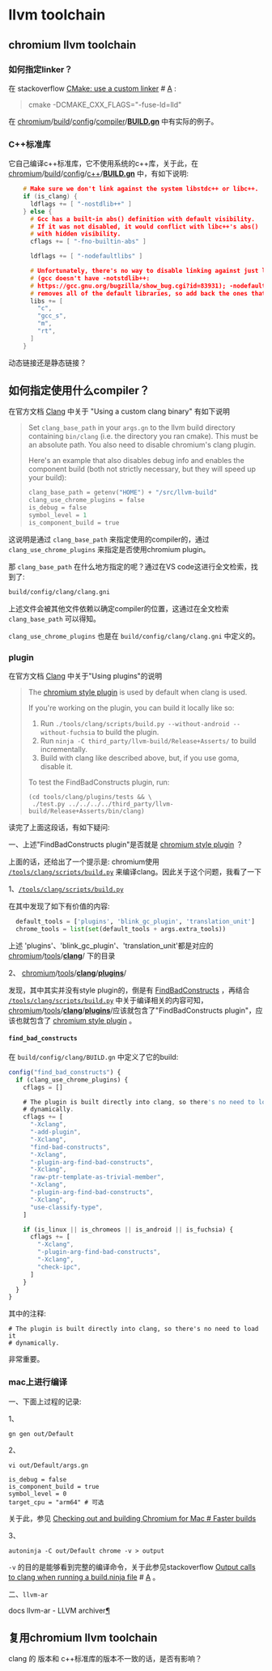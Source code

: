 # llvm toolchain



## chromium llvm toolchain

### 如何指定linker？

在 stackoverflow [CMake: use a custom linker](https://stackoverflow.com/questions/1867745/cmake-use-a-custom-linker) # [A](https://stackoverflow.com/a/64174822) :

> cmake -DCMAKE_CXX_FLAGS="-fuse-ld=lld"

在 [chromium](https://github.com/chromium/chromium)/[build](https://github.com/chromium/chromium/tree/main/build)/[config](https://github.com/chromium/chromium/tree/main/build/config)/[compiler](https://github.com/chromium/chromium/tree/main/build/config/compiler)/[**BUILD.gn**](https://github.com/chromium/chromium/blob/main/build/config/compiler/BUILD.gn) 中有实际的例子。



### C++标准库

它自己编译c++标准库，它不使用系统的c++库，关于此，在 [chromium](https://github.com/chromium/chromium)/[build](https://github.com/chromium/chromium/tree/main/build)/[config](https://github.com/chromium/chromium/tree/main/build/config)/[c++](https://github.com/chromium/chromium/tree/main/build/config/c%2B%2B)/[**BUILD.gn**](https://github.com/chromium/chromium/blob/main/build/config/c%2B%2B/BUILD.gn) 中，有如下说明: 

```c++
    # Make sure we don't link against the system libstdc++ or libc++.
    if (is_clang) {
      ldflags += [ "-nostdlib++" ]
    } else {
      # Gcc has a built-in abs() definition with default visibility.
      # If it was not disabled, it would conflict with libc++'s abs()
      # with hidden visibility.
      cflags += [ "-fno-builtin-abs" ]

      ldflags += [ "-nodefaultlibs" ]

      # Unfortunately, there's no way to disable linking against just libc++
      # (gcc doesn't have -notstdlib++:
      # https://gcc.gnu.org/bugzilla/show_bug.cgi?id=83931); -nodefaultlibs
      # removes all of the default libraries, so add back the ones that we need.
      libs += [
        "c",
        "gcc_s",
        "m",
        "rt",
      ]
    }
```

动态链接还是静态链接？



## 如何指定使用什么compiler？

在官方文档 [Clang](https://chromium.googlesource.com/chromium/src/+/HEAD/docs/clang.md) 中关于 "Using a custom clang binary" 有如下说明

> Set `clang_base_path` in your `args.gn` to the llvm build directory containing `bin/clang` (i.e. the directory you ran cmake). This must be an absolute path. You also need to disable chromium's clang plugin.
>
> Here's an example that also disables debug info and enables the component build (both not strictly necessary, but they will speed up your build):
>
> ```python
> clang_base_path = getenv("HOME") + "/src/llvm-build"
> clang_use_chrome_plugins = false
> is_debug = false
> symbol_level = 1
> is_component_build = true
> ```

这说明是通过 `clang_base_path` 来指定使用的compiler的，通过 `clang_use_chrome_plugins` 来指定是否使用chromium plugin。

那 `clang_base_path` 在什么地方指定的呢？通过在VS code这进行全文检索，找到了:

```sh
build/config/clang/clang.gni
```

上述文件会被其他文件依赖以确定compiler的位置，这通过在全文检索 `clang_base_path` 可以得知。

`clang_use_chrome_plugins` 也是在 `build/config/clang/clang.gni` 中定义的。

### plugin

在官方文档 [Clang](https://chromium.googlesource.com/chromium/src/+/HEAD/docs/clang.md) 中关于"Using plugins"的说明

> The [chromium style plugin](https://dev.chromium.org/developers/coding-style/chromium-style-checker-errors) is used by default when clang is used.
>
> If you're working on the plugin, you can build it locally like so:
>
> 1. Run `./tools/clang/scripts/build.py --without-android --without-fuchsia` to build the plugin.
> 2. Run `ninja -C third_party/llvm-build/Release+Asserts/` to build incrementally.
> 3. Build with clang like described above, but, if you use goma, disable it.
>
> To test the FindBadConstructs plugin, run:
>
> ```
> (cd tools/clang/plugins/tests && \
>  ./test.py ../../../../third_party/llvm-build/Release+Asserts/bin/clang)
> ```

读完了上面这段话，有如下疑问: 

一、上述"FindBadConstructs plugin"是否就是 [chromium style plugin](https://dev.chromium.org/developers/coding-style/chromium-style-checker-errors) ？

上面的话，还给出了一个提示是: chromium使用 [`/tools/clang/scripts/build.py`](https://github.com/chromium/chromium/blob/main/tools/clang/scripts/build.py) 来编译clang。因此关于这个问题，我看了一下

1、[`/tools/clang/scripts/build.py`](https://github.com/chromium/chromium/blob/main/tools/clang/scripts/build.py) 

在其中发现了如下有价值的内容:

```python
  default_tools = ['plugins', 'blink_gc_plugin', 'translation_unit']
  chrome_tools = list(set(default_tools + args.extra_tools))
```

上述 'plugins'、'blink_gc_plugin'、'translation_unit'都是对应的 [chromium](https://github.com/chromium/chromium)/[tools](https://github.com/chromium/chromium/tree/main/tools)/[**clang**](https://github.com/chromium/chromium/tree/main/tools/clang)/ 下的目录

2、 [chromium](https://github.com/chromium/chromium)/[tools](https://github.com/chromium/chromium/tree/main/tools)/[**clang**](https://github.com/chromium/chromium/tree/main/tools/clang)/[**plugins**](https://github.com/chromium/chromium/tree/main/tools/clang/plugins)/

发现，其中其实并没有style plugin的，倒是有 [FindBadConstructs](https://github.com/chromium/chromium/blob/main/tools/clang/plugins/FindBadConstructsConsumer.h) ，再结合 [`/tools/clang/scripts/build.py`](https://github.com/chromium/chromium/blob/main/tools/clang/scripts/build.py) 中关于编译相关的内容可知， [chromium](https://github.com/chromium/chromium)/[tools](https://github.com/chromium/chromium/tree/main/tools)/[**clang**](https://github.com/chromium/chromium/tree/main/tools/clang)/[**plugins**](https://github.com/chromium/chromium/tree/main/tools/clang/plugins)/应该就包含了"FindBadConstructs plugin"，应该也就包含了  [chromium style plugin](https://dev.chromium.org/developers/coding-style/chromium-style-checker-errors) 。



#### `find_bad_constructs`

在 `build/config/clang/BUILD.gn` 中定义了它的build:

```javascript
config("find_bad_constructs") {
  if (clang_use_chrome_plugins) {
    cflags = []

    # The plugin is built directly into clang, so there's no need to load it
    # dynamically.
    cflags += [
      "-Xclang",
      "-add-plugin",
      "-Xclang",
      "find-bad-constructs",
      "-Xclang",
      "-plugin-arg-find-bad-constructs",
      "-Xclang",
      "raw-ptr-template-as-trivial-member",
      "-Xclang",
      "-plugin-arg-find-bad-constructs",
      "-Xclang",
      "use-classify-type",
    ]

    if (is_linux || is_chromeos || is_android || is_fuchsia) {
      cflags += [
        "-Xclang",
        "-plugin-arg-find-bad-constructs",
        "-Xclang",
        "check-ipc",
      ]
    }
  }
}
```

其中的注释:

```
# The plugin is built directly into clang, so there's no need to load it
# dynamically.
```

非常重要。



### mac上进行编译

一、下面上过程的记录:

1、

```
gn gen out/Default

```

2、

```
vi out/Default/args.gn
```



```
is_debug = false
is_component_build = true
symbol_level = 0
target_cpu = "arm64" # 可选
```

关于此，参见 [Checking out and building Chromium for Mac # Faster builds](https://chromium.googlesource.com/chromium/src/+/main/docs/mac_build_instructions.md#faster-builds)

3、

```
autoninja -C out/Default chrome -v > output
```

`-v` 的目的是能够看到完整的编译命令，关于此参见stackoverflow [Output calls to clang when running a build.ninja file](https://stackoverflow.com/questions/44681899/output-calls-to-clang-when-running-a-build-ninja-file) # [A](https://stackoverflow.com/a/44696810) 。



二、`llvm-ar`

docs llvm-ar - LLVM archiver[¶](https://llvm.org/docs/CommandGuide/llvm-ar.html#llvm-ar-llvm-archiver)



## 复用chromium llvm toolchain

clang 的 版本和 c++标准库的版本不一致的话，是否有影响？

